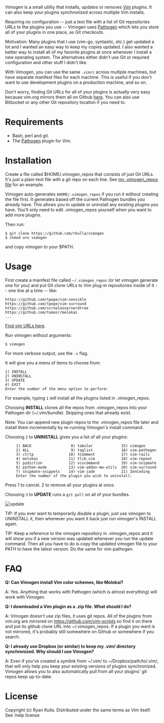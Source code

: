 Vimogen is a small utility that installs, updates or removes <a href="http://www.vim.org/">Vim</a> plugins. It can also keep your plugins synchronized across multiple Vim installs.

Requiring no configuration -- just a text file with a list of Git repositories URLs to the plugins you use -- Vimogen uses <a href="https://github.com/tpope/vim-pathogen/">Pathogen</a> which lets you store all of your plugins in one place, as Git checkouts.

Motivation: Many plugins that I use (vim-go, syntastic, etc.) get updated a lot and I wanted an easy way to keep my copies updated. I also wanted a better way to install all of my favorite plugins at once whenever I install a new operating system. The alternatives either didn't use Git or required configuration and other stuff I didn't like. 

With Vimogen, you can use the same `.vimrc` across multiple machines, but have separate manifest files for each machine. This is useful if you don't want to use development plugins on a production machine, and so on.

Don't worry, finding Git URLs for all of your plugins is actually very easy 
because vim.org mirrors them all on Github <a href="https://github.com/vim-scripts">here</a>.
You can also use Bitbucket or any other Git repository location if you need to.

Requirements
============
* Bash, perl and git.
* The [Pathogen](https://github.com/tpope/vim-pathogen/ "Pathogen") plugin for Vim.

Installation
============
Create a file called $HOME/.vimogen_repos that consists of just Git URLs. It's just a plain-text file with a git repo on each line. See [my .vimogen_repos file](https://github.com/rkulla/vimrc/blob/master/.vimogen_repos) for an example.

Vimogen auto-generates `$HOME/.vimogen_repos` if you run it
without creating the file first. It generates based off the
current Pathogen bundles you already have. This allows you to
update or uninstall any existing plugins you have. You'll only need
to edit .vimogen_repos yourself when you want to add more plugins.

Then run:

    $ git clone https://github.com/rkulla/vimogen
    $ chmod u+x vimogen
    
and copy vimogen to your $PATH.

Usage
=====
First create a manifest file called `~/.vimogen_repos`
(or let vimogen generate one for you) and put Git clone URLs to Vim plug-in
repositories inside of it -- one line at a time -- like:
    
    https://github.com/tpope/vim-sensible
    https://github.com/tpope/vim-surround
    https://github.com/scrooloose/nerdtree
    https://github.com/tomasr/molokai
    ...

<a href="https://github.com/vim-scripts">Find vim URLs here</a>.

Run vimogen without arguments:

    $ vimogen

For more verbose output, use the `-v` flag.

It will give you a menu of items to choose from:

    1) INSTALL
    2) UNINSTALL
    3) UPDATE
    4) EXIT
    Enter the number of the menu option to perform:

For example, typing `1` will install all the plugins listed in .vimogen_repos.

Choosing __INSTALL__ clones all the repos from .vimogen_repos into your Pathogen dir (~/.vim/bundle).
Skipping ones that already exist. 

Note: You can append new plugin repos to the .vimogen_repos file later and install them incrementally by re-running Vimogen's install command.

Choosing `2` to __UNINSTALL__ gives you a list of all your plugins:

         1) BACK                  8) tabular             15) vimogen
         2) ALL                   9) taglist             16) vim-pathogen
         3) ctrlp                10) tComment            17) vim-rails
         4) molokai              11) tlib_vim            18) vim-repeat
         5) pydiction            12) vcscommand          19) vim-snipmate
         6) python-mode          13) vim-addon-mw-utils  20) vim-surround
         7) snipmate-snippets    14) vim-jade            21) ZenCoding
         Enter the number of the plugin you wish to uninstall:

Press 1 to cancel. 2 to remove all your plugins at once.
    
Choosing `3` to __UPDATE__ runs a `git pull` on all of your bundles. 

![update](https://cloud.githubusercontent.com/assets/244283/17818417/5505c364-65f8-11e6-8dfc-0797c96cd06b.png)

TIP: If you ever want to temporarily disable a plugin, just use vimogen to UNINSTALL it, 
then whenever you want it back just run vimogen's INSTALL again.

TIP: Keep a reference to the vimogen repository in .vimogen_repos and it will show you
if a new version was updated whenever you run the update command. Then all you have to do is
copy the updated vimogen file to your PATH to have the latest version. Do the same for
vim-pathogen.

FAQ
===
__Q: Can Vimogen install Vim color schemes, like Molokai?__

A: Yes. Anything that works with Pathogen (which is almost everything)
will work with Vimogen.

__Q: I downloaded a Vim plugin as a .zip file. What should I do?__

A: Vimogen doesn't use zip files, it uses git repos. All of
the plugins from vim.org are mirrored on https://github.com/vim-scripts so
find it on there and put its github clone URL into ~/.vimogen_repos. If
a plugin you want is not mirrored, it's probably still somewhere on Github
or somewhere if you search.

__Q: I already use Dropbox (or similar) to keep my .vim/ directory synchronized. 
Why should I use Vimogen?__

A: Even if you've created a symlink from ~/.vim/ to ~/Dropbox/path/to/.vim/, that
will only help you keep your existing versions of plugins synchronized. Vimogen 
allows you to also automatically pull from all your plugins' git repos keep up-to-date.

License
=======
Copyright (c) Ryan Kulla. Distributed under the same terms as Vim itself. See :help license
